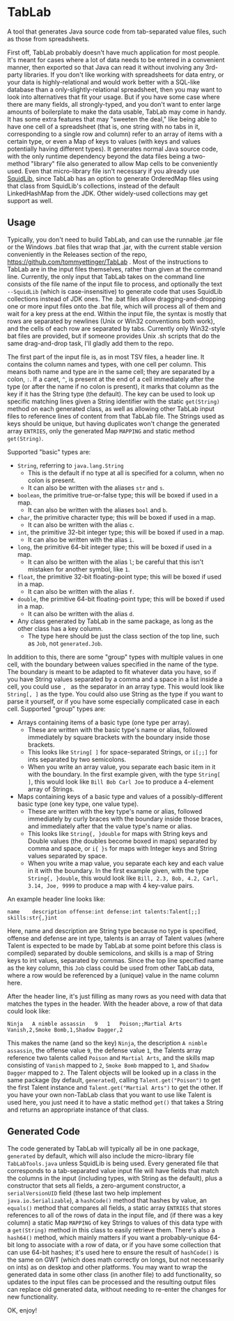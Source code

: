 # TabLab
A tool that generates Java source code from tab-separated value files, such as those from spreadsheets.

First off, TabLab probably doesn't have much application for most people. It's meant for cases where a lot of data needs
to be entered in a convenient manner, then exported so that Java can read it without involving any 3rd-party libraries.
If you don't like working with spreadsheets for data entry, or your data is highly-relational and would work better with
a SQL-like database than a only-slightly-relational spreadsheet, then you may want to look into alternatives that fit
your usage. But if you have some case where there are many fields, all strongly-typed, and you don't want to enter large
amounts of boilerplate to make the data usable, TabLab may come in handy. It has some extra features that may "sweeten
the deal," like being able to have one cell of a spreadsheet (that is, one string with no tabs in it, corresponding to a
single row and column) refer to an array of items with a certain type, or even a Map of keys to values (with keys and
values potentially having different types). It generates normal Java source code, with the only runtime dependency
beyond the data files being a two-method "library" file also generated to allow Map cells to be conveniently used. Even
that micro-library file isn't necessary if you already use [SquidLib](https://github.com/SquidPony/SquidLib), since
TabLab has an option to generate OrderedMap files using that class from SquidLib's collections, instead of the default
LinkedHashMap from the JDK. Other widely-used collections may get support as well.

## Usage

Typically, you don't need to build TabLab, and can use the runnable .jar file or the Windows .bat files that wrap that
.jar, with the current stable version conveniently in the Releases section of the repo,
https://github.com/tommyettinger/TabLab . Most of the instructions to TabLab are in the input files themselves, rather
than given at the command line. Currently, the only input that TabLab takes on the command line consists of the file
name of the input file to process, and optionally the text `--SquidLib` (which is case-insensitive) to generate code
that uses SquidLib collections instead of JDK ones. The .bat files allow dragging-and-dropping one or more input files
onto the .bat file, which will process all of them and wait for a key press at the end. Within the input file, the
syntax is mostly that rows are separated by newlines (Unix or Win32 conventions both work), and the cells of each row
are separated by tabs. Currently only Win32-style bat files are provided, but if someone provides Unix .sh scripts that
do the same drag-and-drop task, I'll gladly add them to the repo.

The first part of the input file is, as in most TSV files, a header line. It contains the column names and types, with
one cell per column. This means both name and type are in the same cell; they are separated by a colon, `:`. If a caret,
`^`, is present at the end of a cell immediately after the type (or after the name if no colon is present), it marks
that column as the key if it has the String type (the default). The key can be used to look up specific matching lines
given a String identifier with the static `get(String)` method on each generated class, as well as allowing other TabLab
input files to reference lines of content from that TabLab file. The Strings used as keys should be unique, but having
duplicates won't change the generated array `ENTRIES`, only the generated Map `MAPPING` and static method `get(String)`.

Supported "basic" types are:
  - `String`, referring to `java.lang.String`
    - This is the default if no type at all is specified for a column, when no colon is present.
    - It can also be written with the aliases `str` and `s`.
  - `boolean`, the primitive true-or-false type; this will be boxed if used in a map.
    - It can also be written with the aliases `bool` and `b`.
  - `char`, the primitive character type; this will be boxed if used in a map.
    - It can also be written with the alias `c`.
  - `int`, the primitive 32-bit integer type; this will be boxed if used in a map.
    - It can also be written with the alias `i`.
  - `long`, the primitive 64-bit integer type; this will be boxed if used in a map.
    - It can also be written with the alias `l`; be careful that this isn't mistaken for another symbol, like `1`.
  - `float`, the primitive 32-bit floating-point type; this will be boxed if used in a map.
    - It can also be written with the alias `f`.
  - `double`, the primitive 64-bit floating-point type; this will be boxed if used in a map.
    - It can also be written with the alias `d`.
  - Any class generated by TabLab in the same package, as long as the other class has a key column.
    - The type here should be just the class section of the top line, such as `Job`, not `generated.Job`.

In addition to this, there are some "group" types with multiple values in one cell, with the boundary between values
specified in the name of the type. The boundary is meant to be adapted to fit whatever data you have, so if you have
String values separated by a comma and a space in a list inside a cell, you could use `, ` as the separator in an array
type. This would look like `String[, ]` as the type. You could also use String as the type if you want to parse it
yourself, or if you have some especially complicated case in each cell. Supported "group" types are:

  - Arrays containing items of a basic type (one type per array).
    - These are written with the basic type's name or alias, followed immediately by square brackets with the boundary
      inside those brackets.
    - This looks like `String[ ]` for space-separated Strings, or `i[;;]` for ints separated by two semicolons.
    - When you write an array value, you separate each basic item in it with the boundary. In the first example given,
      with the type `String[ ]`, this would look like `Bill Bob Carl Joe` to produce a 4-element array of Strings.
  - Maps containing keys of a basic type and values of a possibly-different basic type (one key type, one value type).
    - These are written with the key type's name or alias, followed immediately by curly braces with the boundary inside
      those braces, and immediately after that the value type's name or alias.
    - This looks like `String{, }double` for maps with String keys and Double values (the doubles become boxed in maps)
      separated by comma and space, or `i{ }s` for maps with Integer keys and String values separated by space.
    - When you write a map value, you separate each key and each value in it with the boundary. In the first example
      given, with the type `String{, }double`, this would look like `Bill, 2.3, Bob, 4.2, Carl, 3.14, Joe, 9999` to
      produce a map with 4 key-value pairs.

An example header line looks like:

```
name	description	offense:int	defense:int	talents:Talent[;;]	skills:str{,}int
```

Here, name and description are String type because no type is specified, offense and defense are int type, talents is an
array of Talent values (where Talent is expected to be made by TabLab at some point before this class is compiled)
separated by double semicolons, and skills is a map of String keys to int values, separated by commas. Since the top
line specified name as the key column, this `Job` class could be used from other TabLab data, where a row would be
referenced by a (unique) value in the name column here.

After the header line, it's just filling as many rows as you need with data that matches the types in the header.
With the header above, a row of that data could look like:

```
Ninja	A nimble assassin	9	1	Poison;;Martial Arts	Vanish,2,Smoke Bomb,1,Shadow Dagger,2
```

This makes the name (and so the key) `Ninja`, the description `A nimble assassin`, the offense value `9`, the defense
value `1`, the Talents array reference two talents called `Poison` and `Martial Arts`, and the skills map consisting
of `Vanish` mapped to `2`, `Smoke Bomb` mapped to `1`, and `Shadow Dagger` mapped to `2`. The Talent objects will be
looked up in a class in the same package (by default, `generated`), calling `Talent.get("Poison")` to get the first
Talent instance and `Talent.get("Martial Arts")` to get the other. If you have your own non-TabLab class that you want
to use like Talent is used here, you just need it to have a static method `get()` that takes a String and returns an
appropriate instance of that class.

## Generated Code

The code generated by TabLab will typically all be in one package, `generated` by default, which will also include the
micro-library file `TabLabTools.java` unless SquidLib is being used. Every generated file that corresponds to a
tab-separated value input file will have fields that match the columns in the input (including types, with String as the
default), plus a constructor that sets all fields, a zero-argument constructor, a `serialVersionUID` field (these last
two help implement `java.io.Serializable`), a `hashCode()` method that hashes by value, an `equals()` method that
compares all fields, a static array `ENTRIES` that stores references to all of the rows of data in the input file, and
(if there was a key column) a static Map `MAPPING` of key Strings to values of this data type with a `get(String)`
method in this class to easily retrieve them. There's also a `hash64()` method, which mainly matters if you want a
probably-unique 64-bit long to associate with a row of data, or if you have some collection that can use 64-bit hashes;
it's used here to ensure the result of `hashCode()` is the same on GWT (which does math correctly on longs, but not
necessarily on ints) as on desktop and other platforms. You may want to wrap the generated data in some other class (in
another file) to add functionality, so updates to the input files can be processed and the resulting output files can
replace old generated data, without needing to re-enter the changes for new functionality.

OK, enjoy!
